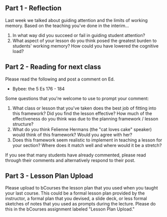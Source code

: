 ## Part 1 - Reflection
Last week we talked about guiding attention and the limits of working memory. Based on the teaching you've done in the interim...
1. In what way did you succeed or fail in guiding student attention?
2. What aspect of your lesson do you think posed the greatest burden to students' working memory? How could you have lowered the cognitive load?


## Part 2 - Reading for next class
Please read the following and post a comment on Ed.
- Bybee: the 5 Es 176 - 184

Some questions that you're welcome to use to prompt your comment:
1. What class or lesson that you've taken does the best job of fitting into this framework? Did you find the lesson effective? How much of the effectiveness do you think was due to the planning framework / lesson structure?
2. What do you think Felienne Hermans (the "cat loves cake" speaker) would think of this framework? Would you agree with her?
3. Does this framework seem realistic to implement in teaching a lesson for your section? Where does it match well and where would it be a stretch?

If you see that many students have already commented, please read through their comments and alternatively respond to their post.

## Part 3 - Lesson Plan Upload
Please upload to bCourses the lesson plan that you used when you taught your last course. This could be a formal lesson plan provided by the instructor, a formal plan that you devised, a slide deck, or less formal sketches of notes that you used as prompts during the lecture. Please do this in the bCourses assignment labeled "Lesson Plan Upload."
